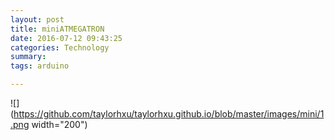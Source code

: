 ```yaml
---
layout: post
title: miniATMEGATRON
date: 2016-07-12 09:43:25
categories: Technology
summary: 
tags: arduino 

---
```


![](https://github.com/taylorhxu/taylorhxu.github.io/blob/master/images/mini/1.png width="200")

